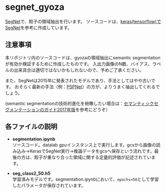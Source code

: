 # segnet_gyoza
[SegNet](https://arxiv.org/abs/1511.00561)で、餃子の領域抽出を行います。
ソースコードは、[keras(tensorflow)でSegNet](https://qiita.com/uni-3/items/a62daa5a03a02f5fa46d)を参考に作成しています。

## 注意事項
本リポジトリ内のソースコードは、gyozaの領域抽出にsemantic segmentationが有効か検証するために作成したものです。
入出力画像のN数、バイアス、ラベルの出来具合は適切ではないかもしれないので、予めご了承ください。

また、SegNetは2015年に発表されたモデルであり、手法としてはやや古いです。
おそらく最新の手法（例：[PSPNet](https://arxiv.org/abs/1612.01105)）の方が、よりうまく抽出してくれるでしょう。

(semantic segmentationの技術的進化を俯瞰したい場合は：[セマンティックセグメンテーションのガイド2017年版](https://postd.cc/semantic-segmentation-deep-learning-review/)を参考にどうぞ）

## 各ファイルの説明
- **segmentation.ipynb**  
ソースコード。datalab gpuインスタンス上で実行します。gcsから画像の読み込み→KerasでSegNet実行→推論データをgcsへ保存という流れです。最後の方は、餃子が重なり合った領域に関する定量的評価が記述されています。

- **seg_class2_50.h5**<br>
学習済みモデルです。segmentation.ipynbにおいて、```epochs=50```として学習したパラメータが保存されています。
